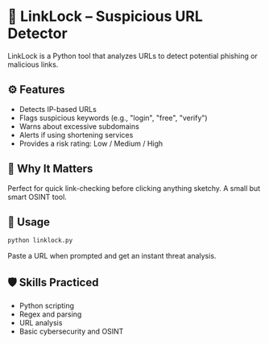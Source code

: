 # 🔗 LinkLock – Suspicious URL Detector

LinkLock is a Python tool that analyzes URLs to detect potential phishing or malicious links.

## ⚙️ Features
- Detects IP-based URLs
- Flags suspicious keywords (e.g., "login", "free", "verify")
- Warns about excessive subdomains
- Alerts if using shortening services
- Provides a risk rating: Low / Medium / High

## 🧠 Why It Matters
Perfect for quick link-checking before clicking anything sketchy. A small but smart OSINT tool.

## 🚀 Usage
```bash
python linklock.py
```

Paste a URL when prompted and get an instant threat analysis.

## 🛡️ Skills Practiced
- Python scripting
- Regex and parsing
- URL analysis
- Basic cybersecurity and OSINT


